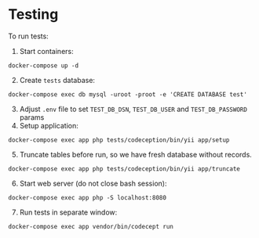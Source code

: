 # Testing

To run tests:
1. Start containers:
```
docker-compose up -d
```
2. Create `tests` database:
```
docker-compose exec db mysql -uroot -proot -e 'CREATE DATABASE test'
```

3. Adjust `.env` file to set `TEST_DB_DSN`, `TEST_DB_USER` and `TEST_DB_PASSWORD` params
4. Setup application:
```
docker-compose exec app php tests/codeception/bin/yii app/setup
```
5. Truncate tables before run, so we have fresh database without records.
```
docker-compose exec app php tests/codeception/bin/yii app/truncate
```
6. Start web server (do not close bash session):
```
docker-compose exec app php -S localhost:8080
```
7. Run tests in separate window:
```
docker-compose exec app vendor/bin/codecept run
```